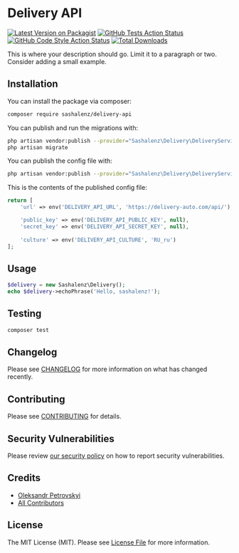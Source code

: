 # Delivery API

[![Latest Version on Packagist](https://img.shields.io/packagist/v/sashalenz/delivery-api.svg?style=flat-square)](https://packagist.org/packages/sashalenz/delivery-api)
[![GitHub Tests Action Status](https://img.shields.io/github/workflow/status/sashalenz/delivery-api/run-tests?label=tests)](https://github.com/sashalenz/delivery-api/actions?query=workflow%3ATests+branch%3Amaster)
[![GitHub Code Style Action Status](https://img.shields.io/github/workflow/status/sashalenz/delivery-api/Check%20&%20fix%20styling?label=code%20style)](https://github.com/sashalenz/delivery-api/actions?query=workflow%3A"Check+%26+fix+styling"+branch%3Amaster)
[![Total Downloads](https://img.shields.io/packagist/dt/sashalenz/delivery-api.svg?style=flat-square)](https://packagist.org/packages/sashalenz/delivery-api)


This is where your description should go. Limit it to a paragraph or two. Consider adding a small example.

## Installation

You can install the package via composer:

```bash
composer require sashalenz/delivery-api
```

You can publish and run the migrations with:

```bash
php artisan vendor:publish --provider="Sashalenz\Delivery\DeliveryServiceProvider" --tag="delivery-api-migrations"
php artisan migrate
```

You can publish the config file with:
```bash
php artisan vendor:publish --provider="Sashalenz\Delivery\DeliveryServiceProvider" --tag="delivery-api-config"
```

This is the contents of the published config file:

```php
return [
    'url' => env('DELIVERY_API_URL', 'https://delivery-auto.com/api/'),

    'public_key' => env('DELIVERY_API_PUBLIC_KEY', null),
    'secret_key' => env('DELIVERY_API_SECRET_KEY', null),
    
    'culture' => env('DELIVERY_API_CULTURE', 'RU_ru')
];
```

## Usage

```php
$delivery = new Sashalenz\Delivery();
echo $delivery->echoPhrase('Hello, sashalenz!');
```

## Testing

```bash
composer test
```

## Changelog

Please see [CHANGELOG](CHANGELOG.md) for more information on what has changed recently.

## Contributing

Please see [CONTRIBUTING](.github/CONTRIBUTING.md) for details.

## Security Vulnerabilities

Please review [our security policy](../../security/policy) on how to report security vulnerabilities.

## Credits

- [Oleksandr Petrovskyi](https://github.com/sashalenz)
- [All Contributors](../../contributors)

## License

The MIT License (MIT). Please see [License File](LICENSE.md) for more information.
